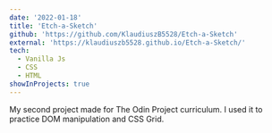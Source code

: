 ```yaml
---
date: '2022-01-18'
title: 'Etch-a-Sketch'
github: 'https://github.com/KlaudiuszB5528/Etch-a-Sketch'
external: 'https://klaudiuszb5528.github.io/Etch-a-Sketch/'
tech:
  - Vanilla Js
  - CSS
  - HTML
showInProjects: true
---
```


My second project made for The Odin Project curriculum. I used it to practice DOM manipulation and CSS Grid.
